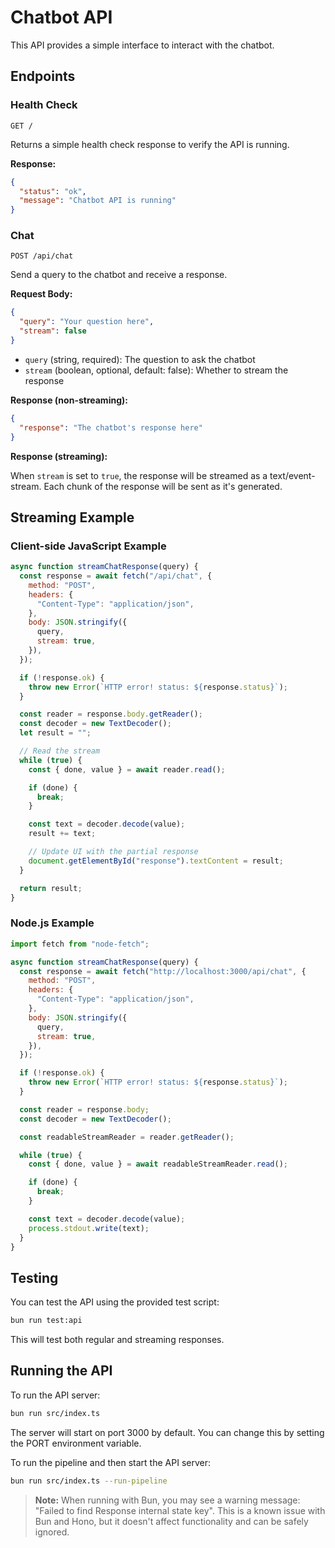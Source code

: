 # Chatbot API

This API provides a simple interface to interact with the chatbot.

## Endpoints

### Health Check

```
GET /
```

Returns a simple health check response to verify the API is running.

**Response:**

```json
{
  "status": "ok",
  "message": "Chatbot API is running"
}
```

### Chat

```
POST /api/chat
```

Send a query to the chatbot and receive a response.

**Request Body:**

```json
{
  "query": "Your question here",
  "stream": false
}
```

- `query` (string, required): The question to ask the chatbot
- `stream` (boolean, optional, default: false): Whether to stream the response

**Response (non-streaming):**

```json
{
  "response": "The chatbot's response here"
}
```

**Response (streaming):**

When `stream` is set to `true`, the response will be streamed as a text/event-stream. Each chunk of the response will be sent as it's generated.

## Streaming Example

### Client-side JavaScript Example

```javascript
async function streamChatResponse(query) {
  const response = await fetch("/api/chat", {
    method: "POST",
    headers: {
      "Content-Type": "application/json",
    },
    body: JSON.stringify({
      query,
      stream: true,
    }),
  });

  if (!response.ok) {
    throw new Error(`HTTP error! status: ${response.status}`);
  }

  const reader = response.body.getReader();
  const decoder = new TextDecoder();
  let result = "";

  // Read the stream
  while (true) {
    const { done, value } = await reader.read();

    if (done) {
      break;
    }

    const text = decoder.decode(value);
    result += text;

    // Update UI with the partial response
    document.getElementById("response").textContent = result;
  }

  return result;
}
```

### Node.js Example

```javascript
import fetch from "node-fetch";

async function streamChatResponse(query) {
  const response = await fetch("http://localhost:3000/api/chat", {
    method: "POST",
    headers: {
      "Content-Type": "application/json",
    },
    body: JSON.stringify({
      query,
      stream: true,
    }),
  });

  if (!response.ok) {
    throw new Error(`HTTP error! status: ${response.status}`);
  }

  const reader = response.body;
  const decoder = new TextDecoder();

  const readableStreamReader = reader.getReader();

  while (true) {
    const { done, value } = await readableStreamReader.read();

    if (done) {
      break;
    }

    const text = decoder.decode(value);
    process.stdout.write(text);
  }
}
```

## Testing

You can test the API using the provided test script:

```bash
bun run test:api
```

This will test both regular and streaming responses.

## Running the API

To run the API server:

```bash
bun run src/index.ts
```

The server will start on port 3000 by default. You can change this by setting the PORT environment variable.

To run the pipeline and then start the API server:

```bash
bun run src/index.ts --run-pipeline
```

> **Note:** When running with Bun, you may see a warning message: "Failed to find Response internal state key". This is a known issue with Bun and Hono, but it doesn't affect functionality and can be safely ignored.
